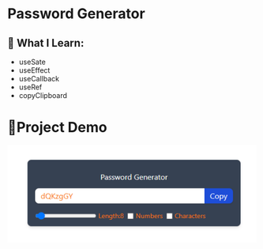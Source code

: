 # Password Generator

## 📍 What I Learn:

- useSate
- useEffect
- useCallback
- useRef
- copyClipboard

# 🎥Project Demo 

![](./public/passwordGenerator.gif)
